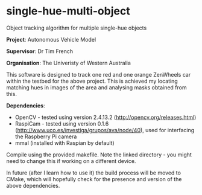 # single-hue-multi-object
Object tracking algorithm for multiple single-hue objects

**Project**: Autonomous Vehicle Model

**Supervisor**: Dr Tim French

**Organisation**: The Univeristy of Western Australia

This software is designed to track one red and one orange ZenWheels car within the testbed for the above project.
This is achieved my locating matching hues in images of the area and analysing masks obtained from this.

**Dependencies**:
* OpenCV - tested using version 2.4.13.2 (http://opencv.org/releases.html)
* RaspiCam - tested using version 0.1.6 (http://www.uco.es/investiga/grupos/ava/node/40), used for interfacing the Raspberry Pi camera
* mmal (installed with Raspian by default)

Compile using the provided makefile. Note the linked directory - you might need to change this if working on a different device.

In future (after I learn how to use it) the build process will be moved to CMake, which will hopefully check for the presence and version of the above dependencies.
  
